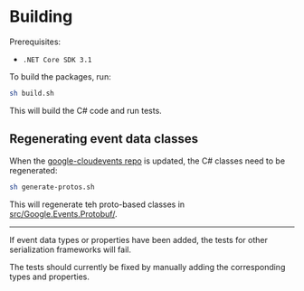 # Building

Prerequisites:

- `.NET Core SDK 3.1`

To build the packages, run:

```sh
sh build.sh
```

This will build the C# code and run tests.

## Regenerating event data classes

When the [google-cloudevents repo](https://github.com/googleapis/google-cloudevents) is updated,
the C# classes need to be regenerated:

```sh
sh generate-protos.sh
```

This will regenerate teh proto-based classes in [src/Google.Events.Protobuf/](src/Google.Events.Protobuf).

---

If event data types or properties have been added,
the tests for other serialization frameworks will fail.

The tests should currently be fixed by manually adding the corresponding types and properties.
